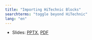 ```yaml
---
title: "Importing HiTechnic Blocks"
searchterms: "toggle beyond HiTechnic"
lang: "en"
---
```

 <ul>
 <li class="ng-binding">Slides:
 <a href="translations/en-us/wro/ImportingHiTechnicBlocks.pptx">PPTX</a>,
 <a href="translations/en-us/wro/ImportingHiTechnicBlocks.pdf">PDF</a>
 </li>
 </ul>
